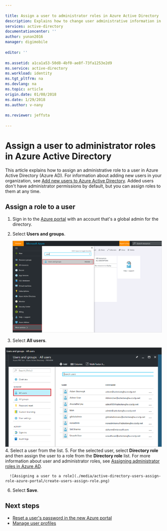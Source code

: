 ```yaml
---

title: Assign a user to administrator roles in Azure Active Directory  | Microsoft Docs
description: Explains how to change user administrative information in Azure Active Directory
services: active-directory
documentationcenter: ''
author: yunan2016
manager: digimobile

editor: ''

ms.assetid: a1ca1a53-50d8-4bf0-ae8f-73fa1253e2d9
ms.service: active-directory
ms.workload: identity
ms.tgt_pltfrm: na
ms.devlang: na
ms.topic: article
origin.date: 01/08/2018
ms.date: 1/29/2018
ms.author: v-nany

ms.reviewer: jeffsta

---
```

# Assign a user to administrator roles in Azure Active Directory
This article explains how to assign an administrative role to a user in Azure Active Directory (Azure AD). For information about adding new users in your organization, see [Add new users to Azure Active Directory](active-directory-users-create-azure-portal.md). Added users don't have administrator permissions by default, but you can assign roles to them at any time.

## Assign a role to a user
1. Sign in to the [Azure portal](https://portal.azure.cn) with an account that's a global admin for the directory.
2. Select **Users and groups**.

   ![Opening user management](./media/active-directory-users-assign-role-azure-portal/create-users-user-management.png)
3. Select **All users**.
  
  ![Opening All users group](./media/active-directory-users-assign-role-azure-portal/create-users-open-users-blade.png)
4. Select a user from the list.
5. For the selected user, select **Directory role** and then assign the user to a role from the **Directory role** list. For more information about user and administrator roles, see [Assigning administrator roles in Azure AD](active-directory-assign-admin-roles-azure-portal.md).

      ![Assigning a user to a role](./media/active-directory-users-assign-role-azure-portal/create-users-assign-role.png)
6. Select **Save**.

## Next steps
* [Reset a user's password in the new Azure portal](active-directory-users-reset-password-azure-portal.md)
* [Manage user profiles](active-directory-users-profile-azure-portal.md)
